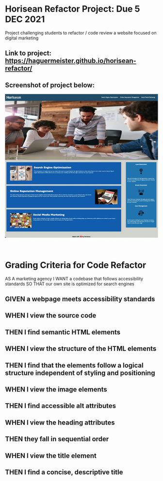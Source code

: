 

# Horisean Refactor Project: Due 5 DEC 2021
Project challenging students to refactor / code review a website focused on digital marketing
## Link to project: https://haguermeister.github.io/horisean-refactor/
## Screenshot of project below:
![alt text](./assets/images/Screenshot.jpg)

<br/>

# Grading Criteria for Code Refactor
AS A marketing agency
I WANT a codebase that follows accessibility standards
SO THAT our own site is optimized for search engines
## GIVEN a webpage meets accessibility standards
## WHEN I view the source code
## THEN I find semantic HTML elements
## WHEN I view the structure of the HTML elements
## THEN I find that the elements follow a logical structure independent of styling and positioning
## WHEN I view the image elements
## THEN I find accessible alt attributes
## WHEN I view the heading attributes
## THEN they fall in sequential order
## WHEN I view the title element
## THEN I find a concise, descriptive title
